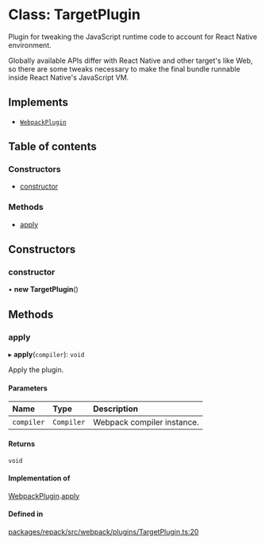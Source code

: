 # Class: TargetPlugin

Plugin for tweaking the JavaScript runtime code to account for React Native environment.

Globally available APIs differ with React Native and other target's like Web, so there are some
tweaks necessary to make the final bundle runnable inside React Native's JavaScript VM.

## Implements

- [`WebpackPlugin`](../interfaces/WebpackPlugin.md)

## Table of contents

### Constructors

- [constructor](TargetPlugin.md#constructor)

### Methods

- [apply](TargetPlugin.md#apply)

## Constructors

### constructor

• **new TargetPlugin**()

## Methods

### apply

▸ **apply**(`compiler`): `void`

Apply the plugin.

#### Parameters

| Name | Type | Description |
| :------ | :------ | :------ |
| `compiler` | `Compiler` | Webpack compiler instance. |

#### Returns

`void`

#### Implementation of

[WebpackPlugin](../interfaces/WebpackPlugin.md).[apply](../interfaces/WebpackPlugin.md#apply)

#### Defined in

[packages/repack/src/webpack/plugins/TargetPlugin.ts:20](https://github.com/callstack/repack/blob/a78f6b9/packages/repack/src/webpack/plugins/TargetPlugin.ts#L20)
